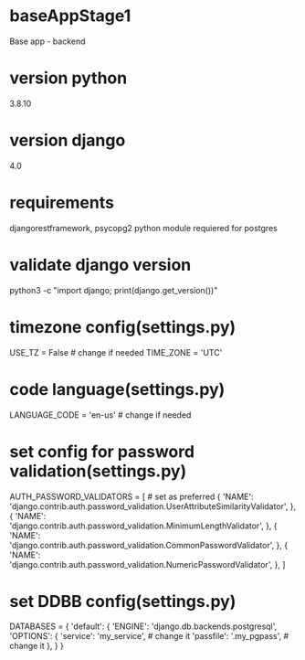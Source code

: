 # baseAppStage1
Base app - backend

# version python
3.8.10

# version django
4.0

# requirements 
djangorestframework,
psycopg2 python module requiered for postgres

# validate django version
python3 -c "import django; print(django.get_version())"

# timezone config(settings.py) 
USE_TZ = False  # change if needed
TIME_ZONE = 'UTC'

# code language(settings.py)
LANGUAGE_CODE = 'en-us'  # change if needed

# set config for password validation(settings.py)
AUTH_PASSWORD_VALIDATORS = [  # set as preferred
    {
        'NAME': 'django.contrib.auth.password_validation.UserAttributeSimilarityValidator',
    },
    {
        'NAME': 'django.contrib.auth.password_validation.MinimumLengthValidator',
    },
    {
        'NAME': 'django.contrib.auth.password_validation.CommonPasswordValidator',
    },
    {
        'NAME': 'django.contrib.auth.password_validation.NumericPasswordValidator',
    },
]


# set DDBB config(settings.py)
DATABASES = {
    'default': {
        'ENGINE': 'django.db.backends.postgresql',
        'OPTIONS': {
            'service': 'my_service',  # change it
            'passfile': '.my_pgpass',  # change it
        },
    }
}

